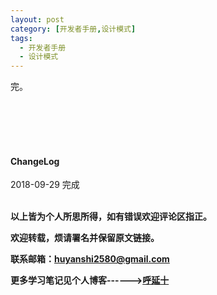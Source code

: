 ```yaml
---
layout: post
category: [开发者手册,设计模式]
tags:
  - 开发者手册
  - 设计模式
---
```




完。

<br>
<br>
<br>
<br>
<h4>ChangeLog</h4>
2018-09-29 完成
<br>
<br>

**以上皆为个人所思所得，如有错误欢迎评论区指正。**

**欢迎转载，烦请署名并保留原文链接。**

**联系邮箱：huyanshi2580@gmail.com**

**更多学习笔记见个人博客------><a href="{{ site.baseurl }}/">呼延十</a>**
